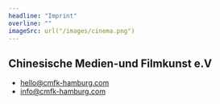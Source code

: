 ```yaml
---
headline: "Imprint"
overline: ""
imageSrc: url("/images/cinema.png")
---
```


## Chinesische Medien-und Filmkunst e.V

- hello@cmfk-hamburg.com
- info@cmfk-hamburg.com
